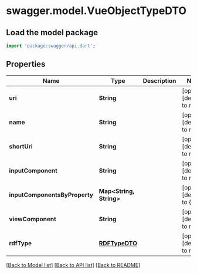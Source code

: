 # swagger.model.VueObjectTypeDTO

## Load the model package
```dart
import 'package:swagger/api.dart';
```

## Properties
Name | Type | Description | Notes
------------ | ------------- | ------------- | -------------
**uri** | **String** |  | [optional] [default to null]
**name** | **String** |  | [optional] [default to null]
**shortUri** | **String** |  | [optional] [default to null]
**inputComponent** | **String** |  | [optional] [default to null]
**inputComponentsByProperty** | **Map&lt;String, String&gt;** |  | [optional] [default to {}]
**viewComponent** | **String** |  | [optional] [default to null]
**rdfType** | [**RDFTypeDTO**](RDFTypeDTO.md) |  | [optional] [default to null]

[[Back to Model list]](../README.md#documentation-for-models) [[Back to API list]](../README.md#documentation-for-api-endpoints) [[Back to README]](../README.md)


